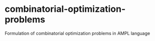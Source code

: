 # combinatorial-optimization-problems
Formulation of combinatorial optimization problems in AMPL language
